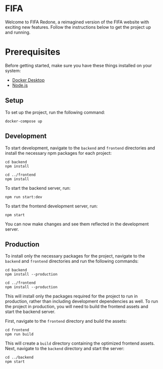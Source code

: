 # FIFA

Welcome to FIFA Redone, a reimagined version of the FIFA website with exciting new features. Follow the instructions below to get the project up and running.

# Prerequisites

Before getting started, make sure you have these things installed on your system:

- [Docker Desktop](https://www.docker.com/products/docker-desktop/)
- [Node.js](https://nodejs.org/en/download/)

## Setup

To set up the project, run the following command:

```
docker-compose up
```

## Development

To start development, navigate to the `backend` and `frontend` directories and install the necessary npm packages for each project:

```
cd backend
npm install

cd ../frontend
npm install
```

To start the backend server, run:

```
npm run start:dev
```

To start the frontend development server, run:

```
npm start
```

You can now make changes and see them reflected in the development server.

## Production

To install only the necessary packages for the project, navigate to the `backend` and `frontend` directories and run the following commands:

```
cd backend
npm install --production

cd ../frontend
npm install --production
```

This will install only the packages required for the project to run in production, rather than including development dependencies as well.
To run the project in production, you will need to build the frontend assets and start the backend server.

First, navigate to the `frontend` directory and build the assets:

```
cd frontend
npm run build
```

This will create a `build` directory containing the optimized frontend assets.
Next, navigate to the `backend` directory and start the server:

```
cd ../backend
npm start
```
